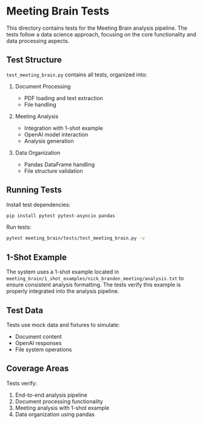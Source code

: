 # Meeting Brain Tests

This directory contains tests for the Meeting Brain analysis pipeline. The tests follow a data science approach, focusing on the core functionality and data processing aspects.

## Test Structure

`test_meeting_brain.py` contains all tests, organized into:

1. Document Processing
   - PDF loading and text extraction
   - File handling

2. Meeting Analysis
   - Integration with 1-shot example
   - OpenAI model interaction
   - Analysis generation

3. Data Organization
   - Pandas DataFrame handling
   - File structure validation

## Running Tests

Install test dependencies:
```bash
pip install pytest pytest-asyncio pandas
```

Run tests:
```bash
pytest meeting_brain/tests/test_meeting_brain.py -v
```

## 1-Shot Example

The system uses a 1-shot example located in `meeting_brain/1_shot_examples/nick_brandon_meeting/analysis.txt` to ensure consistent analysis formatting. The tests verify this example is properly integrated into the analysis pipeline.

## Test Data

Tests use mock data and fixtures to simulate:
- Document content
- OpenAI responses
- File system operations

## Coverage Areas

Tests verify:
1. End-to-end analysis pipeline
2. Document processing functionality
3. Meeting analysis with 1-shot example
4. Data organization using pandas
